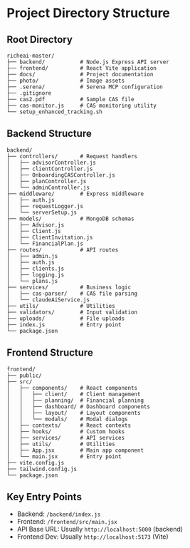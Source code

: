 # Project Directory Structure

## Root Directory
```
richeai-master/
├── backend/           # Node.js Express API server
├── frontend/          # React Vite application
├── docs/              # Project documentation
├── photo/             # Image assets
├── .serena/           # Serena MCP configuration
├── .gitignore
├── cas2.pdf           # Sample CAS file
├── cas-monitor.js     # CAS monitoring utility
└── setup_enhanced_tracking.sh
```

## Backend Structure
```
backend/
├── controllers/       # Request handlers
│   ├── advisorController.js
│   ├── clientController.js
│   ├── OnboardingCASController.js
│   ├── planController.js
│   └── adminController.js
├── middleware/        # Express middleware
│   ├── auth.js
│   ├── requestLogger.js
│   └── serverSetup.js
├── models/            # MongoDB schemas
│   ├── Advisor.js
│   ├── Client.js
│   ├── ClientInvitation.js
│   └── FinancialPlan.js
├── routes/            # API routes
│   ├── admin.js
│   ├── auth.js
│   ├── clients.js
│   ├── logging.js
│   └── plans.js
├── services/          # Business logic
│   ├── cas-parser/    # CAS file parsing
│   └── claudeAiService.js
├── utils/             # Utilities
├── validators/        # Input validation
├── uploads/           # File uploads
├── index.js           # Entry point
└── package.json
```

## Frontend Structure
```
frontend/
├── public/
├── src/
│   ├── components/    # React components
│   │   ├── client/    # Client management
│   │   ├── planning/  # Financial planning
│   │   ├── dashboard/ # Dashboard components
│   │   ├── layout/    # Layout components
│   │   └── modals/    # Modal dialogs
│   ├── contexts/      # React contexts
│   ├── hooks/         # Custom hooks
│   ├── services/      # API services
│   ├── utils/         # Utilities
│   ├── App.jsx        # Main app component
│   └── main.jsx       # Entry point
├── vite.config.js
├── tailwind.config.js
└── package.json
```

## Key Entry Points
- Backend: `/backend/index.js`
- Frontend: `/frontend/src/main.jsx`
- API Base URL: Usually `http://localhost:5000` (backend)
- Frontend Dev: Usually `http://localhost:5173` (Vite)